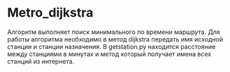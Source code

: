 # Metro_dijkstra

Алгоритм выполняет поиск минимального по времени маршрута. Для работы алгоритма необходимо в метод dijkstra передать имя исходной станции и станции назначения.
В getstation.py находится расстояние между станциями в минутах и метод который получает имена всех станций из интернета.
